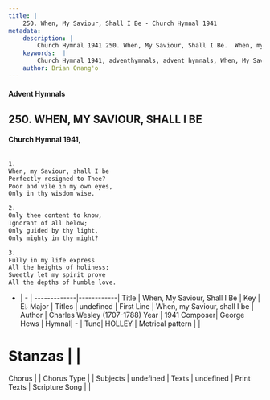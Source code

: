 ```yaml
---
title: |
    250. When, My Saviour, Shall I Be - Church Hymnal 1941
metadata:
    description: |
        Church Hymnal 1941 250. When, My Saviour, Shall I Be.  When, my Saviour, shall I be  Perfectly resigned to Thee?  Poor and vile in my own eyes,  Only in thy wisdom wise.  
    keywords:  |
        Church Hymnal 1941, adventhymnals, advent hymnals, When, My Saviour, Shall I Be, When, my Saviour, shall I be. 
    author: Brian Onang'o
---
```


#### Advent Hymnals
## 250. WHEN, MY SAVIOUR, SHALL I BE
####  Church Hymnal 1941,

```txt

1.
When, my Saviour, shall I be 
Perfectly resigned to Thee? 
Poor and vile in my own eyes, 
Only in thy wisdom wise. 

2.
Only thee content to know, 
Ignorant of all below; 
Only guided by thy light, 
Only mighty in thy might? 

3.
Fully in my life express 
All the heights of holiness; 
Sweetly let my spirit prove 
All the depths of humble love.


```

- |   -  |
-------------|------------|
Title | When, My Saviour, Shall I Be |
Key | E♭ Major |
Titles | undefined |
First Line | When, my Saviour, shall I be |
Author | Charles Wesley (1707-1788)
Year | 1941
Composer| George Hews |
Hymnal|  - |
Tune| HOLLEY |
Metrical pattern | |
# Stanzas |  |
Chorus |  |
Chorus Type |  |
Subjects | undefined |
Texts | undefined |
Print Texts | 
Scripture Song |  |
    
